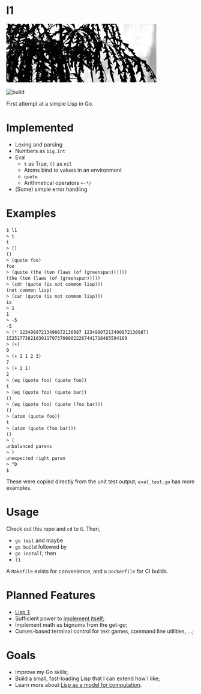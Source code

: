 # l1

<img src="/l1.jpg" width="400">

![build](https://github.com/eigenhombre/l1/actions/workflows/build.yml/badge.svg)

First attempt at a simple Lisp in Go.

# Implemented
- Lexing and parsing
- Numbers as `big.Int`
- Eval
  - `t` as True, `()` as `nil`
  - Atoms bind to values in an environment
  - `quote`
  - Arithmetical operators `+-*/`
- (Some) simple error handling

# Examples

    $ l1
    > t
    t
    > ()
    ()
    > (quote foo)
    foo
    > (quote (the (ten (laws (of (greenspun))))))
    (the (ten (laws (of (greenspun)))))
    > (cdr (quote (is not common lisp)))
    (not common lisp)
    > (car (quote (is not common lisp)))
    is
    > 1
    1
    > -5
    -5
    > (* 12349807213490872130987 12349807213490872130987)
    152517738210391179737088822267441718485594169
    > (+)
    0
    > (+ 1 1 2 3)
    7
    > (+ 1 1)
    2
    > (eq (quote foo) (quote foo))
    t
    > (eq (quote foo) (quote bar))
    ()
    > (eq (quote foo) (quote (foo bar)))
    ()
    > (atom (quote foo))
    t
    > (atom (quote (foo bar)))
    ()
    > (
    unbalanced parens
    > )
    unexpected right paren
    > ^D
    $

These were copied directly from the unit test output; `eval_test.go` has more examples.

# Usage

Check out this repo and `cd` to it. Then,

- `go test` and maybe 
- `go build` followed by
- `go install`; then
- `l1`

A `Makefile` exists for convenience, and a `Dockerfile` for CI builds.

# Planned Features

- [Lisp 1](https://en.wikipedia.org/wiki/Common_Lisp#The_function_namespace);
- Sufficient power to [implement itself](http://www.paulgraham.com/rootsoflisp.html);
- Implement math as bignums from the get-go;
- Curses-based terminal control for text games, command line utilities, ...;

# Goals

- Improve my Go skills;
- Build a small, fast-loading Lisp that I can extend how I like;
- Learn more about [Lisp as a model for computation](http://www.paulgraham.com/rootsoflisp.html).

